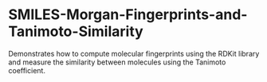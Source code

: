 # SMILES-Morgan-Fingerprints-and-Tanimoto-Similarity
Demonstrates how to compute molecular fingerprints using the RDKit library and measure the similarity between molecules using the Tanimoto coefficient. 
